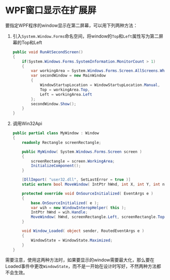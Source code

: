 # WPF窗口显示在扩展屏

要指定WPF程序的window显示在第二屏幕，可以用下列两种方法：

1. 引入`System.Window.Forms`命名空间，将window的`Top`和`Left`属性写为第二屏幕的Top和Left

   ```c#
   public void RunAtSecondScreen()
   {
       if(System.Windows.Forms.SystemInformation.MonitorCount > 1)       
       {
           var workingArea = System.Windows.Forms.Screen.AllScreens.Where(s => !s.Primary).FirstOrDefault().WorkingArea;
           var secondWindow = new MainWindow
           {
               WindowStartupLocation = WindowStartupLocation.Manual,
               Top = workingArea.Top,
               Left = workingArea.Left  
           };
           secondWindow.Show();    
       }
   }
   ```

   

   

2. 调用Win32Api

   ```c#
   public partial class MyWindow : Window
   {
       readonly Rectangle screenRectangle;
   
       public MyWindow( System.Windows.Forms.Screen screen )
       {
           screenRectangle = screen.WorkingArea;
           InitializeComponent();
       }
   
       [DllImport( "user32.dll", SetLastError = true )]
       static extern bool MoveWindow( IntPtr hWnd, int X, int Y, int nWidth, int nHeight, bool bRepaint );
   
       protected override void OnSourceInitialized( EventArgs e )
       {
           base.OnSourceInitialized( e );
           var wih = new WindowInteropHelper( this );
           IntPtr hWnd = wih.Handle;
           MoveWindow( hWnd, screenRectangle.Left, screenRectangle.Top, screenRectangle.Width, screenRectangle.Height, false );
       }
   
       void Window_Loaded( object sender, RoutedEventArgs e )
       {
           WindowState = WindowState.Maximized;
       }
   }
   ```

需要注意，使用这两种方法时，如果要显示的window需要最大化，那么要在Loaded事件中更改`WindowState`，而不是一开始在设计时写好，不然两种方法都不会生效。